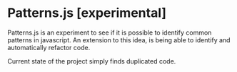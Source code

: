 # Patterns.js [experimental]

Patterns.js is an experiment to see if it is possible to identify common patterns in javascript. An extension to this idea, is being able to identify and automatically refactor code.

Current state of the project simply finds duplicated code.
